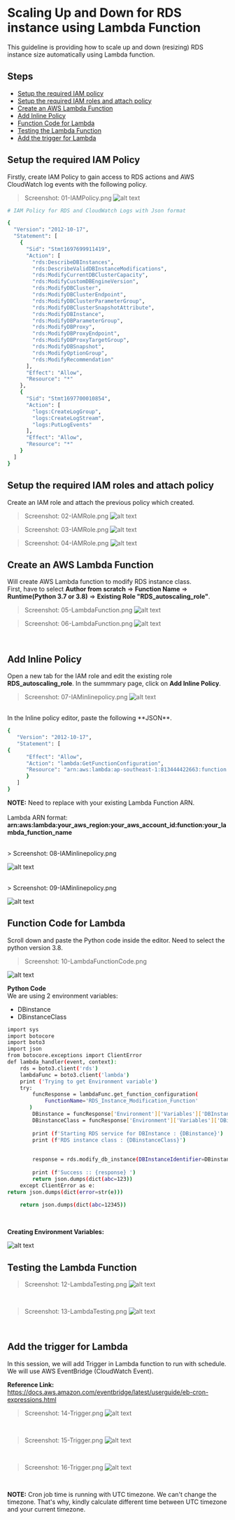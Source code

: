 # Scaling Up and Down for RDS instance using Lambda Function

This guideline is providing how to scale up and down (resizing) RDS instance size automatically using Lambda function.

## Steps

- [Setup the required IAM policy](#SetUp_IAMpolicy)
- [Setup the required IAM roles and attach policy](#IAMroles)
- [Create an AWS Lambda Function](#Create_an_Lambda_Function)
- [Add Inline Policy](#Inline_Policy)
- [Function Code for Lambda](#Function_code_for_lambda)
- [Testing the Lambda Function](#Function_code_for_lambda)
- [Add the trigger for Lambda](#Add_the_trigger_for_lambda)

## Setup the required IAM Policy

Firstly, create IAM Policy to gain access to RDS actions and AWS CloudWatch log events with the following policy.
> Screenshot: 01-IAMPolicy.png
![alt text](https://github.com/yelinaung-openlab/AWS-RDS-Aurora-Lab/blob/main/RDS-AutoScaleUpDown-with-Lambda/01-IAMPolicy.png?raw=true)

```bash
# IAM Policy for RDS and CloudWatch Logs with Json format

{
  "Version": "2012-10-17",
  "Statement": [
    {
      "Sid": "Stmt1697699911419",
      "Action": [
        "rds:DescribeDBInstances",
        "rds:DescribeValidDBInstanceModifications",
        "rds:ModifyCurrentDBClusterCapacity",
        "rds:ModifyCustomDBEngineVersion",
        "rds:ModifyDBCluster",
        "rds:ModifyDBClusterEndpoint",
        "rds:ModifyDBClusterParameterGroup",
        "rds:ModifyDBClusterSnapshotAttribute",
        "rds:ModifyDBInstance",
        "rds:ModifyDBParameterGroup",
        "rds:ModifyDBProxy",
        "rds:ModifyDBProxyEndpoint",
        "rds:ModifyDBProxyTargetGroup",
        "rds:ModifyDBSnapshot",
        "rds:ModifyOptionGroup",
        "rds:ModifyRecommendation"
      ],
      "Effect": "Allow",
      "Resource": "*"
    },
    {
      "Sid": "Stmt1697700010854",
      "Action": [
        "logs:CreateLogGroup",
        "logs:CreateLogStream",
        "logs:PutLogEvents"
      ],
      "Effect": "Allow",
      "Resource": "*"
    }
  ]
}
```

## Setup the required IAM roles and attach policy
Create an IAM role and attach the previous policy which created.

> Screenshot: 02-IAMRole.png
![alt text](https://github.com/yelinaung-openlab/AWS-RDS-Aurora-Lab/blob/main/RDS-AutoScaleUpDown-with-Lambda/02-IAMRole.png?raw=true)

> Screenshot: 03-IAMRole.png
![alt text](https://github.com/yelinaung-openlab/AWS-RDS-Aurora-Lab/blob/main/RDS-AutoScaleUpDown-with-Lambda/03-IAMRole.png?raw=true)

> Screenshot: 04-IAMRole.png
![alt text](https://github.com/yelinaung-openlab/AWS-RDS-Aurora-Lab/blob/main/RDS-AutoScaleUpDown-with-Lambda/04-IAMRole.png?raw=true)

## Create an AWS Lambda Function

Will create AWS Lambda function to modify RDS instance class. 
<br>
First, have to select **Author from scratch** => **Function Name** => **Runtime(Python 3.7 or 3.8)** => **Existing Role "RDS_autoscaling_role"**.

> Screenshot: 05-LambdaFunction.png
![alt text](https://github.com/yelinaung-openlab/AWS-RDS-Aurora-Lab/blob/main/RDS-AutoScaleUpDown-with-Lambda/05-LambdaFunction.png?raw=true)

> Screenshot: 06-LambdaFunction.png
![alt text](https://github.com/yelinaung-openlab/AWS-RDS-Aurora-Lab/blob/main/RDS-AutoScaleUpDown-with-Lambda/06-LambdaFunction.png?raw=true)
<br>

## Add Inline Policy

Open a new tab for the IAM role and edit the existing role **RDS_autoscaling_role**. In the summmary page, click on **Add Inline Policy**.

> Screenshot: 07-IAMinlinepolicy.png
![alt text](https://github.com/yelinaung-openlab/AWS-RDS-Aurora-Lab/blob/main/RDS-AutoScaleUpDown-with-Lambda/07-IAMinlinepolicy.png?raw=true)
<br>
In the Inline policy editor, paste the following **JSON**. 
<br>

```bash
{   
   "Version": "2012-10-17",
   "Statement": [
{
      "Effect": "Allow",
      "Action": "lambda:GetFunctionConfiguration",
      "Resource": "arn:aws:lambda:ap-southeast-1:813444422663:function:RDS_autoscaling_function"
      }
   ]
}
```

**NOTE:**
Need to replace with your existing Lambda Function ARN.
<br><br>
Lambda ARN format: <br>
**arn:aws:lambda:your_aws_region:your_aws_account_id:function:your_lambda_function_name**

<br>
> Screenshot: 08-IAMinlinepolicy.png

![alt text](https://github.com/yelinaung-openlab/AWS-RDS-Aurora-Lab/blob/main/RDS-AutoScaleUpDown-with-Lambda/08-IAMinlinepolicy.png?raw=true)

<br>
> Screenshot: 09-IAMinlinepolicy.png

![alt text](https://github.com/yelinaung-openlab/AWS-RDS-Aurora-Lab/blob/main/RDS-AutoScaleUpDown-with-Lambda/09-IAMinlinepolicy.png?raw=true)


## Function Code for Lambda

Scroll down and paste the Python code inside the editor. Need to select the python version 3.8.

> Screenshot: 10-LambdaFunctionCode.png

![alt text](https://github.com/yelinaung-openlab/AWS-RDS-Aurora-Lab/blob/main/RDS-AutoScaleUpDown-with-Lambda/10-LambdaFunctionCode.png?raw=true)

**Python Code**
<br>
We are using 2 environment variables:
- DBinstance
- DBinstanceClass

```bash
import sys
import botocore
import boto3
import json
from botocore.exceptions import ClientError
def lambda_handler(event, context):
    rds = boto3.client('rds')
    lambdaFunc = boto3.client('lambda')
    print ('Trying to get Environment variable')
    try:
        funcResponse = lambdaFunc.get_function_configuration(
            FunctionName='RDS_Instance_Modification_Function'
       )
        DBinstance = funcResponse['Environment']['Variables']['DBInstanceName']
        DBinstanceClass = funcResponse['Environment']['Variables']['DBinstanceClass']
        
        print (f'Starting RDS service for DBInstance : {DBinstance}')
        print (f'RDS instance class : {DBinstanceClass}')
     
        
        response = rds.modify_db_instance(DBInstanceIdentifier=DBinstance, DBInstanceClass=DBinstanceClass, ApplyImmediately=True)
        
        print (f'Success :: {response} ') 
        return json.dumps(dict(abc=123))
    except ClientError as e:
return json.dumps(dict(error=str(e)))
    
    return json.dumps(dict(abc=12345))
```
<br>

**Creating Environment Variables:**

![alt text](https://github.com/yelinaung-openlab/AWS-RDS-Aurora-Lab/blob/main/RDS-AutoScaleUpDown-with-Lambda/11-LambdaFunctionCode.png?raw=true)
<br>

## Testing the Lambda Function

> Screenshot: 12-LambdaTesting.png
![alt text](https://github.com/yelinaung-openlab/AWS-RDS-Aurora-Lab/blob/main/RDS-AutoScaleUpDown-with-Lambda/12-LambdaTesting.png?raw=true)
<br>

> Screenshot: 13-LambdaTesting.png
![alt text](https://github.com/yelinaung-openlab/AWS-RDS-Aurora-Lab/blob/main/RDS-AutoScaleUpDown-with-Lambda/13-LambdaTesting.png?raw=true)
<br>

## Add the trigger for Lambda

In this session, we will add Trigger in Lambda function to run with schedule. We will use AWS EventBridge (CloudWatch Event).

**Reference Link:** https://docs.aws.amazon.com/eventbridge/latest/userguide/eb-cron-expressions.html

> Screenshot: 14-Trigger.png
![alt text](https://github.com/yelinaung-openlab/AWS-RDS-Aurora-Lab/blob/main/RDS-AutoScaleUpDown-with-Lambda/14-Trigger.png?raw=true)
<br>

> Screenshot: 15-Trigger.png
![alt text](https://github.com/yelinaung-openlab/AWS-RDS-Aurora-Lab/blob/main/RDS-AutoScaleUpDown-with-Lambda/15-Trigger.png?raw=true)
<br>

> Screenshot: 16-Trigger.png
![alt text](https://github.com/yelinaung-openlab/AWS-RDS-Aurora-Lab/blob/main/RDS-AutoScaleUpDown-with-Lambda/16-Trigger.png?raw=true)
<br>

**NOTE:** Cron job time is running with UTC timezone. We can't change the timezone. That's why, kindly calculate different time between UTC timezone and your current timezone.



